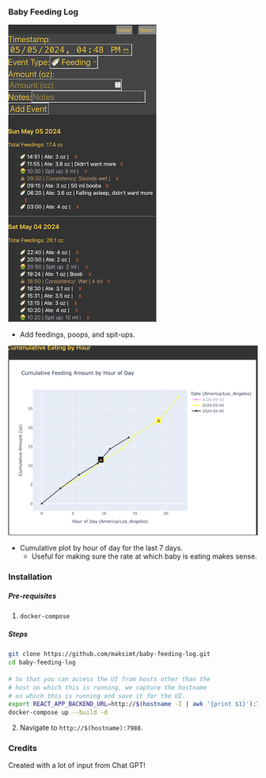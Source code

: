 ### Baby Feeding Log

![Home](docs/home.png)
* Add feedings, poops, and spit-ups.

![Plot](docs/plot.png)
* Cumulative plot by hour of day for the last 7 days.
  * Useful for making sure the rate at which baby is eating makes sense.


### Installation
##### Pre-requisites
1. `docker-compose`

##### Steps
```bash
git clone https://github.com/maksimt/baby-feeding-log.git
cd baby-feeding-log

# So that you can access the UI from hosts other than the
# host on which this is running, we capture the hostname
# on which this is running and save it for the UI.
export REACT_APP_BACKEND_URL=http://$(hostname -I | awk '{print $1}'):7989
docker-compose up --build -d
```
2. Navigate to `http://$(hostname):7988`.


### Credits

Created with a lot of input from Chat GPT!